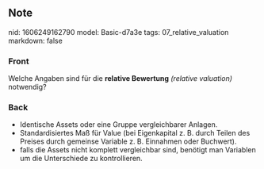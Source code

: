 ## Note
nid: 1606249162790
model: Basic-d7a3e
tags: 07_relative_valuation
markdown: false

### Front
<p>Welche Angaben sind für die <b>relative Bewertung</b>
<i>(relative valuation)</i> notwendig?

### Back
<div>
  <div>
    <ul>
      <li><span>Identische Assets oder eine Gruppe vergleichbarer
      Anlagen.</span>
      <li><span>Standardisiertes Maß für Value (bei Eigenkapital z.
      B. durch Teilen des Preises durch gemeinse Variable z. B.
      Einnahmen oder Buchwert).</span>
      <li><span>falls die Assets nicht komplett vergleichbar sind,
      benötigt man Variablen um die Unterschiede zu
      kontrollieren.</span>
    </ul>
  </div>
</div>
